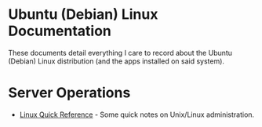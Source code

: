 # Ubuntu (Debian) Linux Documentation
These documents detail everything I care to record about the Ubuntu (Debian) Linux distribution (and the apps installed on said system).

# Server Operations
- [Linux Quick Reference](/ubuntu/linux_notes) - Some quick notes on Unix/Linux administration.
